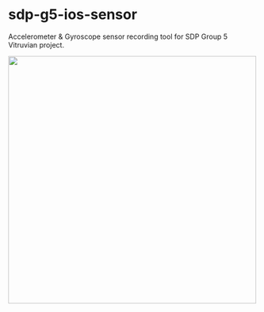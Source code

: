 # sdp-g5-ios-sensor
Accelerometer &amp; Gyroscope sensor recording tool for SDP Group 5 Vitruvian project.

<img src="https://i.imgur.com/sF5MA3K.png" height="500">

